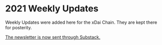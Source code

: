 # 2021 Weekly Updates

Weekly Updates were added here for the xDai Chain. They are kept there for posterity.&#x20;

[The newsletter is now sent through Substack.](https://xdai.substack.com)
